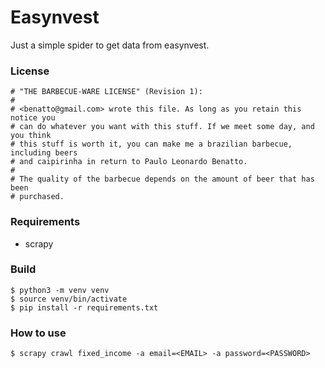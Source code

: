 # Easynvest

Just a simple spider to get data from easynvest.

### License

```
# "THE BARBECUE-WARE LICENSE" (Revision 1):
#
# <benatto@gmail.com> wrote this file. As long as you retain this notice you
# can do whatever you want with this stuff. If we meet some day, and you think
# this stuff is worth it, you can make me a brazilian barbecue, including beers
# and caipirinha in return to Paulo Leonardo Benatto.
#
# The quality of the barbecue depends on the amount of beer that has been
# purchased.
```

### Requirements

- scrapy

### Build

```
$ python3 -m venv venv
$ source venv/bin/activate
$ pip install -r requirements.txt
```

### How to use

```
$ scrapy crawl fixed_income -a email=<EMAIL> -a password=<PASSWORD>
```
 
